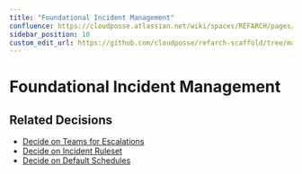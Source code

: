 ```yaml
---
title: "Foundational Incident Management"
confluence: https://cloudposse.atlassian.net/wiki/spaces/REFARCH/pages/1171947736/Foundational+Incident+Management
sidebar_position: 10
custom_edit_url: https://github.com/cloudposse/refarch-scaffold/tree/main/docs/docs/fundamentals/design-decisions/foundational-incident-management/foundational-incident-management.md
---
```


# Foundational Incident Management

## Related Decisions

- [Decide on Teams for Escalations](/reference-architecture/fundamentals/design-decisions/foundational-incident-management/decide-on-teams-for-escalations)
- [Decide on Incident Ruleset](/reference-architecture/fundamentals/design-decisions/foundational-incident-management/decide-on-incident-ruleset)
- [Decide on Default Schedules](/reference-architecture/fundamentals/design-decisions/foundational-incident-management/decide-on-default-schedules)


